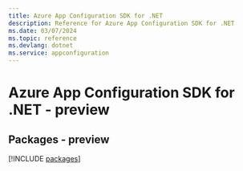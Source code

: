 ```yaml
---
title: Azure App Configuration SDK for .NET
description: Reference for Azure App Configuration SDK for .NET
ms.date: 03/07/2024
ms.topic: reference
ms.devlang: dotnet
ms.service: appconfiguration
---
```

# Azure App Configuration SDK for .NET - preview
## Packages - preview
[!INCLUDE [packages](app-configuration-index.md)]